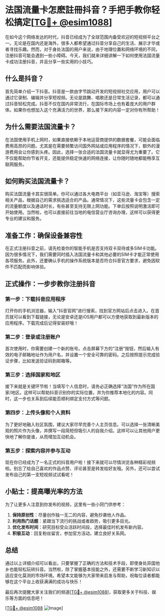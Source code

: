 # 法国流量卡怎麽註冊抖音？手把手教你轻松搞定[[TG💪+ @esim1088](https://t.me/s/esim1088)]

在如今这个网络发达的时代，抖音已经成为了全球范围内备受欢迎的短视频平台之一。无论是在国内还是海外，很多人都希望通过抖音分享自己的生活、展示才华或者寻找乐趣。然而，对于身处法国的用户来说，由于地理位置和网络环境的不同，注册抖音可能会遇到一些小障碍。今天，我们就来详细讲解一下如何使用法国流量卡成功注册抖音，并且分享一些实用的小技巧。

## 什么是抖音？

首先简单介绍一下抖音。抖音是一款由字节跳动开发的短视频社交应用，用户可以通过它录制、编辑并分享短视频。无论是跳舞、唱歌还是日常生活记录，都可以通过抖音轻松完成。抖音不仅在国内非常流行，在国际市场上也有着庞大的用户群体。如果你也想加入这个充满活力的世界，那么接下来的内容一定对你有所帮助！

## 为什么需要法国流量卡？

在法国使用手机上网时，如果直接依赖于本地运营商提供的数据套餐，可能会面临费用高昂的问题。尤其是在需要频繁访问国外网站或应用程序的情况下，额外的漫游费用会让你感到头疼。因此，选择一张合适的法国流量卡就显得尤为重要了。它不仅能帮助你节省开支，还能提供稳定快速的网络连接，让你随时随地都能畅享互联网服务。

## 如何购买法国流量卡？

购买法国流量卡其实很简单。你可以通过各大电商平台（如亚马逊、淘宝等）搜索相关产品，根据自己的需求挑选适合的产品。通常情况下，这些流量卡会包含一定的流量额度以及通话时长，有些甚至支持无限上网功能。下单后按照说明激活即可开始使用。当然啦，也可以直接前往当地的电信营业厅咨询办理，这样可以获得更专业的建议和服务。

## 准备工作：确保设备兼容性

在正式注册抖音之前，请先检查你的智能手机是否支持双卡双待或多SIM卡功能。因为很多情况下，我们需要同时插入法国流量卡和其他必要的SIM卡才能正常使用各项服务。此外，还要确认手机的操作系统版本是否符合抖音官方要求，避免因软件不匹配而影响体验。

## 正式操作：一步步教你注册抖音

### 第一步：下载抖音应用程序

打开你的手机浏览器，输入“抖音官网”进行搜索，找到官方网站后点击进入。在首页就可以看到下载链接，无论是安卓还是iOS用户都可以方便地获取到最新版本的应用程序。下载完成后记得安装好哦！

### 第二步：登录或注册账户

首次使用时，你需要创建一个新的账号。点击屏幕下方的“注册”按钮，然后输入有效的电子邮箱地址作为用户名，并设置一个安全可靠的密码。之后按照提示完成验证步骤，比如发送验证码到邮箱等。

### 第三步：选择国家和地区

接下来就是关键环节啦！当填写个人信息时，请务必正确选择“法国”作为所在国家/地区。这样可以帮助抖音识别你的实际位置，并为你推荐本地化的内容。同时，这一步也关系到后续能否顺利绑定支付方式等问题。

### 第四步：上传头像和个人资料

为了更好地融入社区氛围，建议大家尽早完善个人主页信息。可以选择一张清晰美观的照片作为头像，并撰写一段简短但吸引人的自我介绍。这样可以让其他用户更快地了解你是谁，从而增加互动机会。

### 第五步：探索内容并参与互动

现在你已经成为了一名正式的抖音用户啦！接下来就可以尽情浏览各种精彩视频啦。别忘了给自己喜欢的作品点赞、评论甚至是转发给好友哦。另外，还可以尝试发布自己的第一支短视频试试看呢！

## 小贴士：提高曝光率的方法

为了让更多人注意到你发布的视频，这里有一些小窍门供参考：

1. **保持原创性**：尽量创作独一无二的内容，避免抄袭他人作品。
2. **利用热门话题**：紧跟当下流行的挑战或者趋势，吸引更多目光。
3. **优化发布时间**：研究目标受众活跃时间段，选择最佳时机发布新内容。
4. **积极互动**：回复粉丝留言，参加官方活动，建立良好关系网。

## 总结

通过以上详细介绍可以看出，只要掌握了正确的方法和技术手段，即使身处异国他乡也能轻松玩转抖音。当然啦，除了掌握基本技能之外，还需要不断学习新知识以适应变化莫测的市场环境。希望本文能够为大家带来启发与帮助，祝每位读者都能够在这个平台上收获满满的成功与快乐！

最后再次提醒大家关注我们的频道[[TG💪+ @esim1088](https://t.me/s/esim1088)]，获取更多关于科技、娱乐等方面的信息吧！

[[TG💪+ @esim1088](https://t.me/s/esim1088) ![Image](https://i.postimg.cc/4NQfJmqS/Snipaste-2025-05-13-00-14-12.png)]